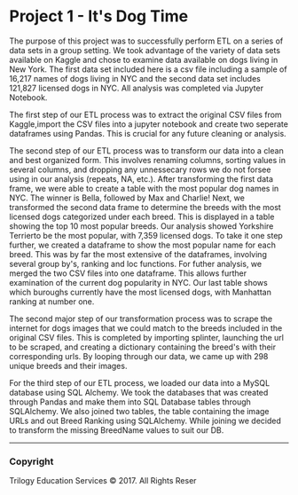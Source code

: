 # Project 1 - It's Dog Time

The purpose of this project was to successfully perform ETL on a series of data sets in a group setting. We took advantage of the variety of data sets available on Kaggle and chose to examine data available on dogs living in New York. The first data set included here is a csv file including a sample of 16,217 names of dogs living in NYC and the second data set includes 121,827 licensed dogs in NYC. All analysis was completed via Jupyter Notebook. 

The first step of our ETL process was to extract the original CSV files from Kaggle,import the CSV files into a jupyter notebook and create two seperate dataframes using Pandas. This is crucial for any future cleaning or analysis.

The second step of our ETL process was to transform our data into a clean and best organized form. This involves renaming columns, sorting values in several columns, and dropping any unnessecary rows we do not forsee using in our analysis (repeats, NA, etc.). After transforming the first data frame, we were able to 
create a table with the most popular dog names in NYC. The winner is Bella, followed by Max and Charlie! Next, we transformed the second data frame to determine the breeds with the most licensed dogs categorized under each breed. This is displayed in a table showing the top 10 most popular breeds. Our analysis showed Yorkshire Terrierto be the most popular, with 7,359 licensed dogs. To take it one step further, we created a dataframe to show the most popular name for each breed. This was by far the most extensive of the dataframes, involving several group by's, ranking and loc functions. For futher analysis, we merged the two CSV files into one dataframe. This allows further examination of the current dog popularity in NYC. Our last table shows which buroughs currently have the most licensed dogs, with Manhattan ranking at number one. 

The second major step  of our transformation process was to scrape the internet for dogs images that we could match to the breeds included in the original CSV files. This is completed by importing splinter, launching the url to be scraped, and creating a dictionary containing the breed's with their corresponding urls. By looping through our data, we came up with 298 unique breeds and their images. 

For the third step of our ETL process, we loaded our data into a MySQL database using SQL Alchemy. We took the databases that was created through Pandas and make them into SQL Database tables through SQLAlchemy. We also joined two tables, the table containing the image URLs and out Breed Ranking using SQLAlchemy. While joining we decided to transform the missing BreedName values to suit our DB.





- - -

### Copyright

Trilogy Education Services © 2017. All Rights Reser